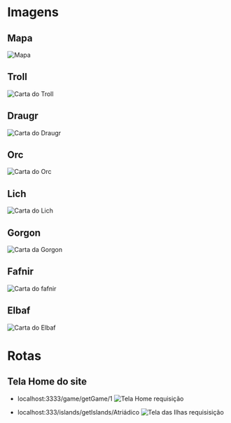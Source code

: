 # Imagens
## Mapa

![Mapa](./src/images/WhatsApp%20Image%202022-12-09%20at%2017.36.48.jpeg)
## Troll
![Carta do Troll](./src/images/Troll.png)
## Draugr
![Carta do Draugr](./src/images/Draugr.png)
## Orc
![Carta do Orc](./src/images/Orc.png)
## Lich
![Carta do Lich](./src/images/Lich.png)
## Gorgon
![Carta da Gorgon](./src/images/Gorgon.png)
## Fafnir
![Carta do fafnir](./src/images/Fafnir.png)
## Elbaf
![Carta do Elbaf](./src/images/Elbaf.png)

# Rotas

## Tela Home do site
- localhost:3333/game/getGame/1
  ![Tela Home requisição](./src/images/TelaHome.png)

- localhost:333/islands/getIslands/Atriádico
  ![Tela das Ilhas requisisição](./src/images/TelaIlhas.png)
